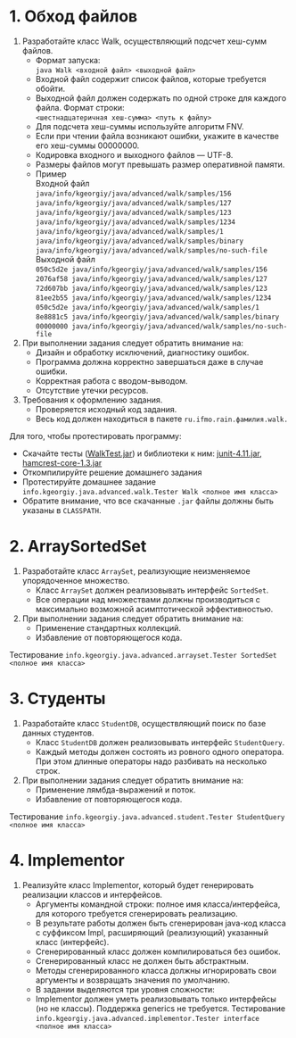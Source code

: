 # 1. Обход файлов
1. Разработайте класс Walk, осуществляющий подсчет хеш-сумм файлов.
    * Формат запуска:  
  `java Walk <входной файл> <выходной файл>`
    * Входной файл содержит список файлов, которые требуется обойти.
    * Выходной файл должен содержать по одной строке для каждого файла. Формат строки:  
  `<шестнадцатеричная хеш-сумма> <путь к файлу>`
    * Для подсчета хеш-суммы используйте алгоритм FNV.
    * Если при чтении файла возникают ошибки, укажите в качестве его хеш-суммы 00000000.
    * Кодировка входного и выходного файлов — UTF-8.
    * Размеры файлов могут превышать размер оперативной памяти.
    * Пример  
  Входной файл  
                        `java/info/kgeorgiy/java/advanced/walk/samples/156`    
                        `java/info/kgeorgiy/java/advanced/walk/samples/127`  
                        `java/info/kgeorgiy/java/advanced/walk/samples/123`  
                        `java/info/kgeorgiy/java/advanced/walk/samples/1234`  
                        `java/info/kgeorgiy/java/advanced/walk/samples/1`  
                        `java/info/kgeorgiy/java/advanced/walk/samples/binary`  
                        `java/info/kgeorgiy/java/advanced/walk/samples/no-such-file`  
  Выходной файл  
                        `050c5d2e java/info/kgeorgiy/java/advanced/walk/samples/156`  
                        `2076af58 java/info/kgeorgiy/java/advanced/walk/samples/127`  
                        `72d607bb java/info/kgeorgiy/java/advanced/walk/samples/123`  
                        `81ee2b55 java/info/kgeorgiy/java/advanced/walk/samples/1234`  
                        `050c5d2e java/info/kgeorgiy/java/advanced/walk/samples/1`   
                        `8e8881c5 java/info/kgeorgiy/java/advanced/walk/samples/binary`  
                        `00000000 java/info/kgeorgiy/java/advanced/walk/samples/no-such-file`  
2. При выполнении задания следует обратить внимание на:
    * Дизайн и обработку исключений, диагностику ошибок.
    * Программа должна корректно завершаться даже в случае ошибки.
    * Корректная работа с вводом-выводом.
    * Отсутствие утечки ресурсов.
3. Требования к оформлению задания.
    * Проверяется исходный код задания.
    * Весь код должен находиться в пакете `ru.ifmo.rain.фамилия.walk.`

Для того, чтобы протестировать программу:

 * Скачайте тесты ([WalkTest.jar](artifacts/WalkTest.jar)) и библиотеки к ним:
    [junit-4.11.jar](lib/junit-4.11.jar), [hamcrest-core-1.3.jar](lib/hamcrest-core-1.3.jar)
 * Откомпилируйте решение домашнего задания
 * Протестируйте домашнее задание
        ```info.kgeorgiy.java.advanced.walk.Tester Walk <полное имя класса>```
 * Обратите внимание, что все скачанные `.jar` файлы должны быть указаны в `CLASSPATH`.
# 2. ArraySortedSet
1. Разработайте класс `ArraySet`, реализующие неизменяемое упорядоченное множество.
    * Класс `ArraySet` должен реализовывать интерфейс `SortedSet`.
    * Все операции над множествами должны производиться с максимально возможной асимптотической эффективностью.
2. При выполнении задания следует обратить внимание на:
    * Применение стандартных коллекций.
    * Избавление от повторяющегося кода.
    
Тестирование
    ```info.kgeorgiy.java.advanced.arrayset.Tester SortedSet <полное имя класса>```
# 3. Студенты
1. Разработайте класс `StudentDB`, осуществляющий поиск по базе данных студентов.
    * Класс `StudentDB` должен реализовывать интерфейс `StudentQuery`.
    * Каждый методы должен состоять из ровного одного оператора. При этом длинные операторы надо разбивать на несколько строк.
2. При выполнении задания следует обратить внимание на:
    * Применение лямбда-выражений и поток.
    * Избавление от повторяющегося кода.
    
Тестирование
    ```info.kgeorgiy.java.advanced.student.Tester StudentQuery <полное имя класса>```
# 4. Implementor
1. Реализуйте класс Implementor, который будет генерировать реализации классов и интерфейсов.
    * Аргументы командной строки: полное имя класса/интерфейса, для которого требуется сгенерировать реализацию.
    * В результате работы должен быть сгенерирован java-код класса с суффиксом Impl, расширяющий (реализующий) указанный класс (интерфейс).
    * Сгенерированный класс должен компилироваться без ошибок.
    * Сгенерированный класс не должен быть абстрактным.
    * Методы сгенерированного класса должны игнорировать свои аргументы и возвращать значения по умолчанию.
    * В задании выделяются три уровня сложности:
    * Implementor должен уметь реализовывать только интерфейсы (но не классы). Поддержка generics не требуется.
Тестирование
    ```info.kgeorgiy.java.advanced.implementor.Tester interface <полное имя класса>```